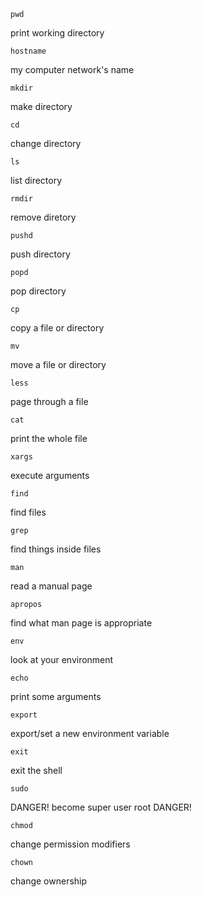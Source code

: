 `pwd`

   print working directory
    
`hostname`

   my computer network's name

`mkdir`

   make directory

`cd`

   change directory

`ls`

   list directory

`rmdir`

   remove diretory

`pushd`

   push directory

`popd`

   pop directory

`cp`

   copy a file or directory

`mv`

   move a file or directory

`less`

   page through a file

`cat`

   print the whole file

`xargs`

   execute arguments

`find`

   find files

`grep`

   find things inside files

`man`

   read a manual page

`apropos`

   find what man page is appropriate

`env`

   look at your environment

`echo`

   print some arguments

`export`

   export/set a new environment variable

`exit`

   exit the shell

`sudo`

   DANGER! become super user root DANGER!

`chmod`

   change permission modifiers

`chown`

   change ownership

